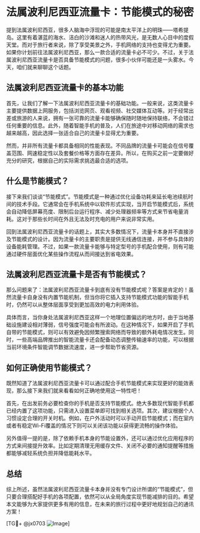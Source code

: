 # 法属波利尼西亚流量卡：节能模式的秘密

提到法属波利尼西亚，很多人脑海中浮现的可能是南太平洋上的明珠——塔希提岛。这里有着湛蓝的海水、洁白的沙滩和迷人的热带风光，是无数人心目中的度假天堂。而对于旅行者来说，除了享受美景之外，手机网络的支持也变得尤为重要。如果你计划前往法属波利尼西亚，那么一款合适的流量卡必不可少。不过，关于法属波利尼西亚流量卡是否具备节能模式的问题，很多小伙伴可能还是一头雾水。今天，咱们就来聊聊这个话题。

## 法属波利尼西亚流量卡的基本功能

首先，让我们了解一下法属波利尼西亚流量卡的基础功能。一般来说，这类流量卡主要提供数据上网服务，包括浏览网页、观看视频、社交媒体互动等。对于经常出差或旅游的人来说，拥有一张可靠的流量卡能够确保随时随地保持联络，不会错过任何重要的信息。此外，随着智能手机的普及，人们在旅途中对移动网络的需求也越来越高，因此选择一张适合自己的流量卡显得尤为重要。

然而，并非所有流量卡都具备相同的性能表现。不同品牌的流量卡可能会在信号覆盖范围、网速稳定性以及套餐价格等方面存在差异。所以，在购买之前一定要做好充分的研究，根据自己的实际需求挑选最合适的选项。

## 什么是节能模式？

接下来我们谈谈“节能模式”。节能模式是一种通过优化设备功耗来延长电池续航时间的技术手段。它通常会在手机系统中以软件形式实现，当开启节能模式后，系统会自动降低屏幕亮度、限制后台运行程序、减少处理器频率等方式来节省电量消耗。这对于那些长时间在外且无法及时充电的用户来说非常实用。

回到法属波利尼西亚流量卡的话题上，其实大多数情况下，流量卡本身并不直接涉及节能模式的设计。因为流量卡的主要职责是提供无线通信连接，并不参与具体的设备能耗管理。不过，如果一款流量卡能够与特定型号的手机配合使用，则有可能通过硬件层面优化某些操作流程从而间接达到省电效果。

## 法属波利尼西亚流量卡是否有节能模式？

那么问题来了：法属波利尼西亚流量卡到底有没有节能模式呢？答案是肯定的！虽然流量卡自身没有内置节能机制，但当你将它插入支持节能模式功能的智能手机时，仍然可以从整体层面享受到更加高效的电力利用体验。

具体而言，当你身处法属波利尼西亚这样一个地理位置偏远的地方时，由于当地基础设施建设相对薄弱，信号强度可能会有所波动。在这种情况下，如果开启了手机自带的节能模式，则可以有效避免因频繁搜索网络而导致的额外耗电情况发生。同时，一些高端品牌推出的智能流量卡还会配备动态调整传输速率的功能，可以根据当前环境条件智能调节数据流速度，进一步帮助节省资源。

## 如何正确使用节能模式？

既然知道了法属波利尼西亚流量卡可以通过配合手机节能模式来实现更好的能效表现，那么接下来我们就来看看如何正确地使用这一特性吧！

首先，在出发前务必要检查你的手机是否支持节能模式。绝大多数现代智能手机都已经内置了这项功能，只需进入设置菜单即可找到相关选项。其次，建议根据个人习惯设定合理的开关时机。例如，在户外活动时可以手动开启节能模式；而在室内或者有稳定Wi-Fi覆盖的情况下则可以关闭该功能以获得更流畅的操作体验。

另外值得一提的是，除了依赖手机本身的节能设置外，还可以通过优化应用程序的方式来间接提升效率。比如定期清理无用缓存文件、关闭不必要的通知提醒等措施都能够减轻系统负担并降低能耗水平。

## 总结

综上所述，虽然法属波利尼西亚流量卡本身并没有专门设计所谓的“节能模式”，但只要合理搭配好手机的各项配置，依然可以从全局角度实现节能减排的目的。希望本文能够为大家提供更多有用的信息，在未来的旅行过程中更好地规划自己的通讯方案！

[TG💪+ @jx0703 ![Image](https://github.com/user-attachments/assets/dbca1d08-cadb-493c-b0ec-ad6f7a83f270)]